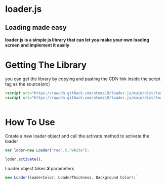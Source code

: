 # loader.js
## Loading made easy

#### loader.js is a simple js library that can let you make your own loading screen and implement it easily

# Getting The Library

you can get the library by copying and pasting the CDN link inside the script tag as the source(src)

```html
<script src="https://rawcdn.githack.com/atoms19/loader.js/main/dist/loader.js"></script>
<script src="https://rawcdn.githack.com/atoms19/loader.js/main/dist/loader.min.js"></script>
  
```

# How To Use

Create a new loader object and call the activate method to activate the loader

```javascript
var loder=new Loader("red",5,"white");

loder.activate(); 
```
Loader object takes ***3*** parameters
```javascript
new Loader(loaderColor, LoaderThickness, Background Color);`
```
